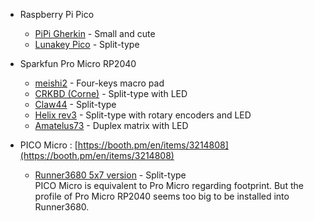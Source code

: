 - Raspberry Pi Pico
  - [PiPi Gherkin](https://github.com/picoruby/prk_pipigherkin) - Small and cute
  - [Lunakey Pico](https://github.com/yoichiro/prk_lunakey_pico) - Split-type

- Sparkfun Pro Micro RP2040
  - [meishi2](https://github.com/picoruby/prk_meishi2) - Four-keys macro pad
  - [CRKBD (Corne)](https://github.com/picoruby/prk_crkbd) - Split-type with LED
  - [Claw44](https://github.com/picoruby/prk_claw44) - Split-type
  - [Helix rev3](https://github.com/picoruby/prk_helix_rev3) - Split-type with rotary encoders and LED
  - [Amatelus73](https://gist.github.com/hasumikin/b693dcf56dcf1fffa46ec21d1129f7a0) - Duplex matrix with LED

- PICO Micro : [https://booth.pm/en/items/3214808](https://booth.pm/en/items/3214808)
  - [Runner3680 5x7 version](https://github.com/shugo/prk_runner3680_5x7) - Split-type  
    PICO Micro is equivalent to Pro Micro regarding footprint. But the profile of Pro Micro RP2040 seems too big to be installed into Runner3680.
